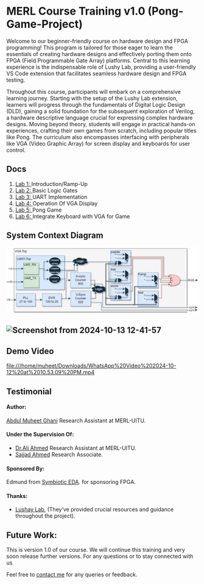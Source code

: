 # MERL Course Training v1.0 (Pong-Game-Project)

Welcome to our beginner-friendly course on hardware design and FPGA
programming! This program is tailored for those eager to learn the essentials of
creating hardware designs and effectively porting them onto FPGA (Field
Programmable Gate Array) platforms. Central to this learning experience is the
indispensable role of Lushy Lab, providing a user-friendly VS Code extension that
facilitates seamless hardware design and FPGA testing.

Throughout this course, participants will embark on a comprehensive learning
journey. Starting with the setup of the Lushy Lab extension, learners will progress
through the fundamentals of Digital Logic Design (DLD), gaining a solid foundation
for the subsequent exploration of Verilog, a hardware descriptive language crucial for
expressing complex hardware designs. Moving beyond theory, students will engage
in practical hands-on experiences, crafting their own games from scratch, including
popular titles like Pong. The curriculum also encompasses interfacing with
peripherals like VGA (Video Graphic Array) for screen display and keyboards for user
control.

## Docs

1. [Lab 1: ](https://github.com/Abdul-muheet-ghani/Pong-Game-Project/tree/main/doc)Introduction/Ramp-Up
2. [Lab 2: ](https://github.com/Abdul-muheet-ghani/Pong-Game-Project/tree/main/doc)Basic Logic Gates
3. [Lab 3: ](https://github.com/Abdul-muheet-ghani/Pong-Game-Project/tree/main/doc)UART Implementation
4. [Lab 4: ](https://github.com/Abdul-muheet-ghani/Pong-Game-Project/tree/main/doc)Operation Of VGA Display
5. [Lab 5: ](https://github.com/Abdul-muheet-ghani/Pong-Game-Project/tree/main/doc)Pong Game
6. [Lab 6: ](https://github.com/Abdul-muheet-ghani/Pong-Game-Project/tree/main/doc)Integrate Keyboard with VGA for Game

## System Context Diagram
![System Context Diagram](https://github.com/Abdul-muheet-ghani/Pong-Game-Project/blob/main/doc/System%20Context.png)

## ![Screenshot from 2024-10-13 12-41-57](https://github.com/user-attachments/assets/e3916c70-cf9f-4f13-8e95-72724a81d226)


## Demo Video
[file:///home/muheet/Downloads/WhatsApp%20Video%202024-10-12%20at%2010.53.09%20PM.mp4](https://github.com/Abdul-muheet-ghani/Pong-Game-Project/blob/main/doc/WhatsApp%20Video%202024-10-12%20at%2010.53.09%20PM.mp4)


## Testimonial

#### Author: 
[Abdul Muheet Ghani](https://github.com/Abdul-muheet-ghani) Research Assistant at MERL-UITU.
#### Under the Supervision Of:
- [Dr.Ali Ahmed](mailto:aahmed@uit.edu) Research Assistant at MERL-UITU.
- [Sajjad Ahmed](mailto:sahmed@uit.edu) Research Associate.
#### Sponsored By:
Edmund from [Symbiotic EDA](https://www.symbioticeda.com/). for sponsoring FPGA.
#### Thanks: 
- [Lushay Lab](https://lushaylabs.com/), (They’ve provided crucial resources and guidance throughout the project).

## Future Work:
This is version 1.0 of our course. We will continue this training and very soon release further versions. For any
questions or to stay connected with us

Feel free to [contact me](abdulmuheetghani4@gmail.com) for any queries or feedback.
